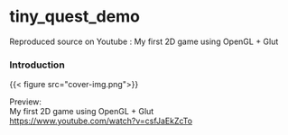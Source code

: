 # tiny_quest_demo
Reproduced source on Youtube : My first 2D game using OpenGL + Glut

### Introduction

{{< figure src="cover-img.png">}}

Preview:  
My first 2D game using OpenGL + Glut  
https://www.youtube.com/watch?v=csfJaEkZcTo